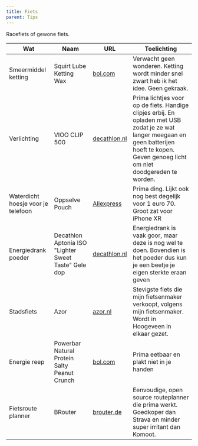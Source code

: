 ```yaml
---
title: Fiets
parent: Tips
---
```




Racefiets of gewone fiets.  

| Wat                                | Naam                                                 | URL                                                          | Toelichting                                                  |
| ---------------------------------- | ---------------------------------------------------- | ------------------------------------------------------------ | ------------------------------------------------------------ |
| Smeermiddel ketting                | Squirt Lube Ketting Wax                              | [bol.com](https://partner.bol.com/click/click?p=2&t=url&s=1122314&f=TXL&url=https%3A%2F%2Fwww.bol.com%2Fnl%2Fp%2Fsquirt-dry-lube-kettingwax-120ml%2F9200000023285781%2F&name=SQUIRT%20-%20DRY%20LUBE%20KETTINGWAX%20120ML) | Verwacht geen wonderen. Ketting wordt minder snel zwart heb ik het idee. Geen gekraak. |
| Verlichting                        | VIOO CLIP 500                                        | [decathlon.nl](https://www.decathlon.nl/p/set-led-fietsverlichting-vioo-clip-500-voor-en-achterlicht-zwart-usb/_/R-p-301360?mc=8501200&c=ZWART) | Prima lichtjes voor op de fiets. Handige clipjes erbij. En opladen met USB zodat je ze wat langer meegaan en geen batterijen hoeft te kopen. Geven genoeg licht om niet doodgereden te worden. |
| Waterdicht hoesje voor je telefoon | Oppselve Pouch                                       | [Aliexpress](https://nl.aliexpress.com/item/Waterdichte-Mobiele-Telefoon-Case-Voor-iPhone-X-Xs-Max-Xr-8-7-Samsung-S9-Clear-PVC/32858636361.html?spm=a2g0s.9042311.0.0.26344c4dvzxDl1) | Prima ding. Lijkt ook nog best degelijk voor 1 euro 70. Groot zat voor iPhone XR |
| Energiedrank poeder                | Decathlon Aptonia ISO "Lighter Sweet Taste" Gele dop | [decathlon.nl](https://www.decathlon.nl/p/poeder-voor-isotone-dorstlesser-iso-rode-vruchten-650-g/_/R-p-9831?mc=8335609&fl=Citroen) | Energiedrank is vaak goor, maar deze is nog wel te doen. Bovendien is het poeder dus kun je een beetje je eigen sterkte eraan geven |
| Stadsfiets                         | Azor                                                 | [azor.nl](https://www.azor.nl)                               | Stevigste fiets die mijn fietsenmaker verkoopt, volgens mijn fietsenmaker. Wordt in Hoogeveen in elkaar gezet. |
| Energie reep                       | Powerbar Natural Protein Salty Peanut Crunch         | [bol.com](https://www.bol.com/nl/p/powerbar-natural-protein-bar-salty-peanut-crunch-24-40-g/9200000063283275/) | Prima eetbaar en plakt niet in je handen                     |
| Fietsroute planner                 | BRouter                                              | [brouter.de](https://brouter.de/brouter-web)                 | Eenvoudige, open source routeplanner die prima werkt. Goedkoper dan Strava en minder super irritant dan Komoot. |